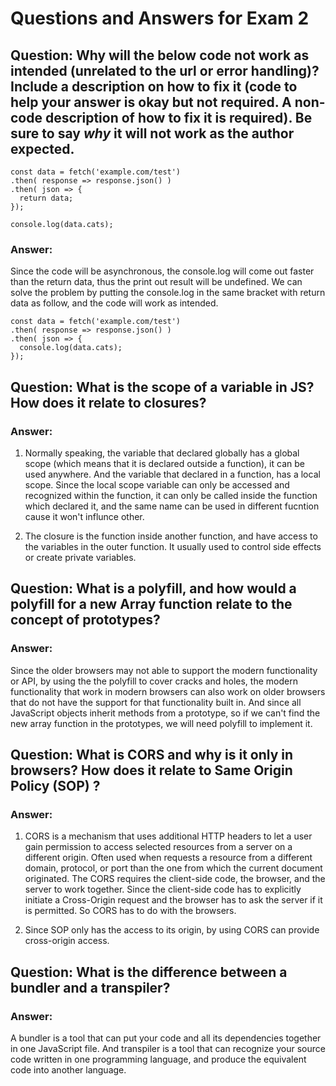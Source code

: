 # Questions and Answers for Exam 2

## Question: Why will the below code not work as intended (unrelated to the url or error handling)?  Include a description on how to fix it (code to help your answer is okay but not required.  A non-code description of how to fix it is required).  Be sure to say _why_ it will not work as the author expected.

```
const data = fetch('example.com/test')
.then( response => response.json() )
.then( json => { 
  return data;
});

console.log(data.cats);
```
### Answer:
 
Since the code will be asynchronous, the console.log will come out faster than the return data, thus the print out result will be undefined. We can solve the problem by putting the console.log in the same bracket with return data as follow, and the code will work as intended.

```
const data = fetch('example.com/test')
.then( response => response.json() )
.then( json => { 
  console.log(data.cats);
});
```


## Question: What is the scope of a variable in JS?  How does it relate to closures? 

### Answer: 
 
1. Normally speaking, the variable that declared globally has a global scope (which means that it is declared outside a function), it can be used anywhere. And the variable that declared in a function, has a local scope. Since the local scope variable can only be accessed and recognized within the function, it can only be called inside the function which declared it, and the same name can be used in different fucntion cause it won't influnce other.

2. The closure is the function inside another function, and have access to the variables in the outer function. It usually used to control side effects or create private variables.


## Question: What is a polyfill, and how would a polyfill for a new Array function relate to the concept of prototypes? 

### Answer:

Since the older browsers may not able to support the modern functionality or API, by using the the polyfill to cover cracks and holes, the modern functionality that work in modern browsers can also work on older browsers that do not have the support for that functionality built in. 
And since all JavaScript objects inherit methods from a prototype, so if we can't find the new array function in the prototypes, we will need polyfill to implement it.


## Question: What is CORS and why is it only in browsers?  How does it relate to Same Origin Policy (SOP) ?

### Answer: 

1. CORS is a mechanism that uses additional HTTP headers to let a user gain permission to access selected resources from a server on a different origin. Often used when requests a resource from a different domain, protocol, or port than the one from which the current document originated. The CORS requires the client-side code, the browser, and the server to work together. Since the client-side code has to explicitly initiate a Cross-Origin request and the browser has to ask the server if it is permitted. So CORS has to do with the browsers.

2. Since SOP only has the access to its origin, by using CORS can provide cross-origin access.



## Question: What is the difference between a bundler and a transpiler?

### Answer:

A bundler is a tool that can put your code and all its dependencies together in one JavaScript file. And transpiler is a tool that can recognize your source code written in one programming language, and produce the equivalent code into another language.

